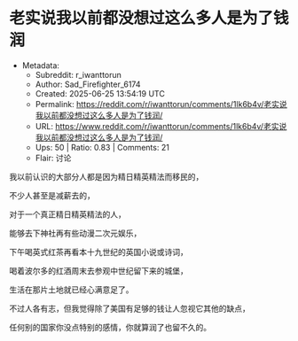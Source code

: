 # 老实说我以前都没想过这么多人是为了钱润

- Metadata:
  - Subreddit: r_iwanttorun
  - Author: Sad_Firefighter_6174
  - Created: 2025-06-25 13:54:19 UTC
  - Permalink: https://reddit.com/r/iwanttorun/comments/1lk6b4v/老实说我以前都没想过这么多人是为了钱润/
  - URL: https://www.reddit.com/r/iwanttorun/comments/1lk6b4v/老实说我以前都没想过这么多人是为了钱润/
  - Ups: 50 | Ratio: 0.83 | Comments: 21
  - Flair: 讨论


我以前认识的大部分人都是因为精日精英精法而移民的，

不少人甚至是减薪去的，

对于一个真正精日精英精法的人，

能够去下神社再有些动漫二次元娱乐，

下午喝英式红茶再看本十九世纪的英国小说或诗词，

喝着波尔多的红酒周末去参观中世纪留下来的城堡，

生活在那片土地就已经心满意足了。

不过人各有志，但我觉得除了美国有足够的钱让人忽视它其他的缺点，

任何别的国家你没点特别的感情，你就算润了也留不久的。

